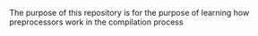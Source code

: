 The purpose of this repository is for the purpose of learning how preprocessors work in the compilation process
